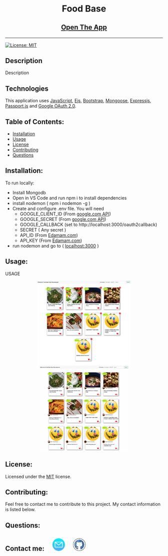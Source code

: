 # <p align="center"> Food Base  </p>
## <p align="center" style="font-weight:700;"> [Open The App](https://food--base.herokuapp.com) </p>
---
[![License: MIT](https://img.shields.io/badge/License-MIT-yellow.svg)](https://opensource.org/licenses/MIT)

## Description

Description

## Technologies

This application uses [JavaScript](https://developer.mozilla.org/), [Ejs](https://ejs.co/), [Bootstrap](https://getbootstrap.com/), [Mongoose](https://mongoosejs.com/), [Expressjs](https://expressjs.com/), [Passport.js](https://www.passportjs.org/) and [Google OAuth 2.0](https://developers.google.com/identity/protocols/oauth2).

## Table of Contents:

- [Installation](#installation)
- [Usage](#usage)
- [License](#license)
- [Contributing](#contributing)
- [Questions](#questions)

## Installation:

To run locally:

- Install Mongodb
- Open in VS Code and run npm i to install dependencies
- install nodemon ( npm i nodemon -g )
- Create and configure .env file. You will need 
  - GOOGLE_CLIENT_ID (From [google.com API](https://console.cloud.google.com/apis))
  - GOOGLE_SECRET (From [google.com API](https://console.cloud.google.com/apis))
  - GOOGLE_CALLBACK (set to http://localhost:3000/oauth2callback)
  - SECRET ( Any secret )
  - API_ID (From [Edamam.com](https://www.edamam.com/))
  - API_KEY (From [Edamam.com](https://www.edamam.com/))
- run nodemon and go to ( [localhost:3000](http://localhost:3000) )

## Usage:

USAGE



<p align="center">
  <img width="300" src="./public/images/screen.png">
  <img width="285" src="./public/images/screen2.png">
</p>

## License:

Licensed under the [MIT](https://opensource.org/licenses/MIT) license.

## Contributing:

Feel free to contact me to contribute to this project. My contact information is listed below.

## Questions:

## Contact me:  [<img src="./public/images/email.png" width="40" >](mailto:zoneam@gmail.com)  [<img src="./public/images/github.png" width="40" >](https://github.com/zoneam)